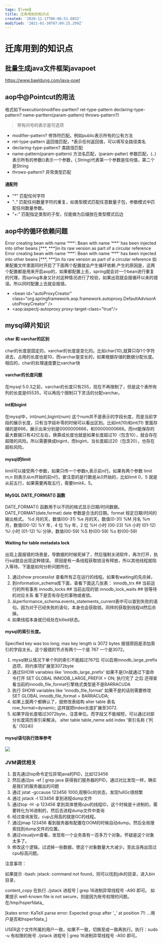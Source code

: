 ```yaml
---
tags: [lvmm]
title: 迁库用到的知识点
created: '2020-11-17T06:06:51.085Z'
modified: '2021-01-30T07:09:25.299Z'
---
```


# 迁库用到的知识点

## 批量生成java文件框架javapoet
https://www.baeldung.com/java-poet

## aop中@Pointcut的用法
格式如下execution(modifies-partten? ret-type-pattern declaring-type-pattern? name-parttern(param-pattern) throws-pattern?)
>带有问号的表示是可选项
- modifier-pattern? 修饰符匹配。例如public表示所有的公有方法
- ret-type-pattern 返回值匹配，*表示任何返回值，可以填写全路径类名
- declaring-type-pattern? 类路径匹配
- name-pattern(param-pattern) 方法名匹配，(param-patter) 参数匹配，(..)表示所有的参数()表示一个参数，(,String)代表第一个参数是任何值，第二个是String
- throws-pattern? 异常类型匹配
#### 通配符
- "*" 匹配任何字符
- ".." 匹配任何数量字符的重复，如类型模式匹配任意数量子包，参数模式中匹配任何数量参数。
- "+:" 匹配指定类型的子型，仅能做为后缀放在类型模式后边

## aop中的循环依赖问题
 Error creating bean with name ‘\*\*\*’: Bean with name ‘\*\*\*’ has been injected into other beans [\*\*\*, \*\*\*]in its raw version as part of a circular reference Error creating bean with name ‘\*\*\*’: Bean with name ‘***’ has been injected into other beans [\*\*\*, ***]in its raw version as part of a circular reference
如果配置文件里面同时开启了下面两个配置就会产生循环依赖.产生的原因是，这两个配置都是用来开启aop的，如果都配置上去，spring就会对一个bean进行重复的代理，而spring本身又针对这种情况进行了校验，如果出现就会报循环以来的错误。所以同时配置上去就会报错。
- \<bean id="autoProxyCreator"
		class="org.springframework.aop.framework.autoproxy.DefaultAdvisorAutoProxyCreator" />
- <aop:aspectj-autoproxy proxy-target-class="true"/>

## mysql碎片知识
#### char 和 varchar的区别
char的长度是固定的，varchar的长度是变化的。比如char(10),就算只存1个字符进去，占用的长度也是10，而varchar是变长的，如果根据存储的数据分配长度。相应的，char的处理速度要比varchar快

#### varchar的长度问题
在mysql 5.0.3之前，varchar的长度只有255，现在不再限制了，但是这个表所有列的长度是65535，可以再找个限制只下灵活的分配varchar。

#### int和bigint
在mysql中，int(num),bigint(num) 这个num并不是表示的字段长度，而是当前字段的展示长度，只有当字段补零的时候可以看出区别。比如int(10)和int(11) 里面存储的是666，展示出来分别是0000000666，和00000000666。而int能保存的最大数据只有42亿左右，换算成长度也就是如果长度超过10（包含10），就会存在超限的风险。所以需要换成bigint，而bigint，当长度超过20（包含20），也存在超标风险。

#### mysql的limit
limit可以接受两个参数，如果只传一个参数n,表示前n行。如果有两个参数 limit m,n 则表示从m开始的前n行。要注意的是行数是从0开始的，比如limit 0，5 就是从前五行，如果需要再取五行，需要limit4，5。

#### MySQL DATE_FORMAT() 函数
DATE_FORMAT() 函数用于以不同的格式显示日期/时间数据。
DATE_FORMAT(date,format)
date 参数是合法的日期。format 规定日期/时间的输出格式。
%d	月的天，数值(00-31)
%e	月的天，数值(0-31)
%M	月名
%m	月，数值(00-12)
%Y	年，4 位
%y	年，2 位
%H	小时 (00-23)
%h	小时 (01-12)
%I	小时 (01-12)
%i	分钟，数值(00-59)
%S	秒(00-59)
%s	秒(00-59)

#### Waiting for table metadata lock
出现上面报错的场景是，导数据的时候死掉了，然后强制关闭软件，再次打开，执行sql就会出现这种错误。
原因是有一条线程获取锁没有释放，所以其他线程就陷入等待。下面是如何分析问题所在。
1. 通过show processlist 查看所有正在运行的线程。如果有waiting的先杀掉，
2. 到information_schema库下面，查看下面这几张表： 
innodb_trx ## 当前运行的所有事务 
innodb_locks ## 当前出现的锁 
innodb_lock_waits ## 锁等待的对应关系
看下是否有存在的事物或者锁。
3. 从performance_schema.events_statements_current表中可以查到失败的语句。因为对于已经失败的语句，本身也会获取锁。同样的获取到线程id然后杀掉。
4. 如果线程本身就已经处在killed状态。


#### mysql的索引长度。
Specified key was too long; max key length is 3072 bytes 
报错原因是添加索引的字段太长。这个报错的节点有两个一个是 767  一个是3072。
1. mysql默认情况下单个列的索引不能超过767位
   可以启用innodb_large_prefix选项，将约束项扩展至3072byte
2. 通过SHOW variables like 'innodb_large_prefix'
   如果不是On就通过下面命令打开
   SET GLOBAL INNODB_LARGE_PREFIX = ON;
   执行完了 之后 还得查看当前的innodb_file_format引擎格式类型是不是BARRACUDA
3. 执行 SHOW variables like 'innodb_file_format'
   如果不是的话则需要修改 SET GLOBAL innodb_file_format = BARRACUDA;
4. 如果上面两个都确认了，就修改表结构
   alter table 表名 row_format=dynamic;
   这样就把index长度扩展至3072.
5. 如果字段长度唱过3072byte，注意单位。而字段又不能缩短，可以通过对部分长度简历索引来解决。
   alter table table_neme add index '索引名称 ('列名' (1024))

#### mysql语句执行效率参考
![](@attachment/Clipboard_2020-09-07-11-28-30.png)


### JVM调优相关

1. 首先通过top命令定位异常java的PID，比如123456
2. 然后通过ps -ef | grep java 获得我们服务器的PID，通过对比发现一样，确实是我们的服务器出的问题
3. 通过 jstat -gccause 123456 1000,观察Gc的状态，发现fullGc很频繁
4. 通过 jstack -l 123456 拿到进程dump文件
5. 通过top -H -p 123456 拿到具体使用cpu的线程ID，这个时候是十进制的，需要转化为16进制的，然后去进程dump文件中查询
6. 经过查询发现，cup占用高的就是GC的线程。
7. 通过jmap 123456 看到服务器有配置在OOM的时候自动dump。然后全局搜索找到dump文件的位置。
8. 通过visualjvm查看，发现有一个业务类有一百多万个对象。怀疑是这个对象太多了。
9. 修改这个逻辑，过滤掉一些数据，使这个对象数量大大减少。至此没再出现过cpu标高问题。


注意事项：

如果提示 -bash: jstack: command not found，则可以找到jdk的目录，进入bin目录，

content_copy
    在执行 ./jstack 进程号 | grep 16进制异常线程号 -A90 即可。
如果提示 well-known file is not secure，则是因为账号权限的问题。在/tmp/hsperfdata_

[katex error: KaTeX parse error: Expected group after '_' at position 71: …用户是否和hsperfdata_̲]

USER这个文件所属的用户一致，如果不一致，切换至成一致再执行。执行：sudo -u 有权限的账号 ./jstack 进程号 | grep 16进制异常线程号 -A50 即可。
